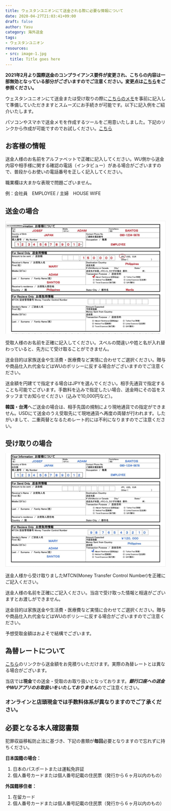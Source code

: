 ```yaml
---
title: ウェスタンユニオンにて送金される際に必要な情報について
date: 2020-04-27T21:03:41+09:00
draft: false
author: Yasu
category: 海外送金
tags:
- ウェスタンユニオン
resources:
- src: image-1.jpg
  title: Title goes here
---
```


**2021年2月より国際送金のコンプライアンス要件が変更され、こちらの内容は一部無効となっている部分がございますのでご注意ください。変更点は[こちら](/post/western-union-form/)をご参照ください。**

ウェスタンユニオンにて送金または受け取りの際に[こちらのメモ](/wu-memo.pdf)を事前に記入して準備していただきますとスムーズにお手続きが可能です。以下に記入例をご紹介いたします。

パソコンやスマホで送金メモを作成するツールをご用意いたしました。下記のリンクから作成が可能ですのでお試しください。<a href=https://wu-form.officeiko.co.jp/ target="_blank">こちら</a>

## お客様の情報

送金人様のお名前をアルファベットで正確に記入してください。WU側から送金内容や相手様に関する確認の電話（インタビュー）がある場合がございますので、普段からお使いの電話番号を正しく記入してください。

職業欄は大まかな表現で問題ございません。

例：会社員　EMPLOYEE / 主婦　HOUSE WIFE

## 送金の場合

![記入例](wu-memo-sample-send.jpg)

受取人様のお名前を正確に記入してください。スペルの間違いや姓と名が入れ替わっていると、先方にて受け取ることができません。

送金目的は家族送金や生活費・医療費など実情に合わせてご選択ください。贈与や商品仕入れ代金などはWUのポリシーに反する場合がございますのでご注意ください。

送金額を円建てで指定する場合はJPYを選んでください。相手先通貨で指定することも可能でございます。手数料を込みで指定したい場合、送金時にその旨をスタッフまでお知らせください（込みで10,000円など）。

**韓国・台湾**へご送金の場合は、相手先国の規制により現地通貨での指定ができません。USDにて送金のうえ受取先にて現地通貨へ再度の両替が行われます。したがいまして、二重両替となるためレート的には不利になりますのでご注意ください。

## 受け取りの場合

![記入例](wu-memo-sample-receive.jpg)

送金人様から受け取りましたMTCN(Money Transfer Control Number)を正確にご記入ください。

送金人様の名前を正確にご記入ください。当店で受け取った情報と相違がございますとお渡しができません。

送金目的は家族送金や生活費・医療費など実情に合わせてご選択ください。贈与や商品仕入れ代金などはWUのポリシーに反する場合がございますのでご注意ください。

予想受取金額はおよそで結構でございます。

## 為替レートについて

[こちら](https://www.westernunion.com/jp/ja/web/send-money/start)のリンクから送金額をお見積りいただけます。実際の為替レートとは異なる場合がございます。

当店では**現金**での送金・受取のお取り扱いとなっております。***銀行口座への送金やWUアプリのお取扱いをいたしておりません***のでご注意ください。

### オンラインと店頭現金では手数料体系が異なりますのでご了承ください。

## 必要となる本人確認書類

犯罪収益移転防止法に基づき、下記の書類が**毎回**必要となりますので忘れずに持ちください。

**日本国籍の場合：**
  1. 日本のパスポートまたは運転免許証
  2. 個人番号カードまたは個人番号記載の住民票（発行から６ヶ月以内のもの）

**外国籍移住者：**
  1. 在留カード
  2. 個人番号カードまたは個人番号記載の住民票（発行から６ヶ月以内のもの）